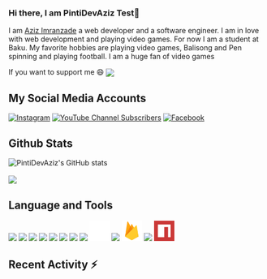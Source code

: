 ### Hi there, I am PintiDevAziz  Test👋

I am [Aziz Imranzade](https://pintidevaziz.vercel.app/) a web developer and a software engineer. I am in love with web development and playing video games. For now I am a student at Baku. My favorite hobbies are playing video games, Balisong and Pen spinning and playing football. I am a huge fan of video games

If you want to support me 😄 
<a href="https://www.buymeacoffee.com/pintidevaziz">
  <img  align="center" src="https://img.shields.io/badge/Buy%20Me%20a%20Coffee-ffdd00?style=for-the-badge&logo=buy-me-a-coffee&logoColor=black"/><a/>
  
My Social Media Accounts
----
[![Instagram](https://img.shields.io/badge/Instagram-%23E4405F.svg?style=for-the-badge&logo=Instagram&logoColor=white)](https://www.instagram.com/pintidevaziz/)
[![YouTube Channel Subscribers](https://img.shields.io/youtube/channel/subscribers/UCpERt5A7SNd7s5XNAj2mGmw?style=for-the-badge)](https://www.youtube.com/channel/UCpERt5A7SNd7s5XNAj2mGmw)
[![Facebook](https://img.shields.io/badge/Facebook-%231877F2.svg?style=for-the-badge&logo=Facebook&logoColor=white)](https://www.facebook.com/profile.php?id=100077839123950)

Github Stats 
---
![PintiDevAziz's GitHub stats](https://github-readme-stats-iameziz.vercel.app/api?username=PintiDevAziz&show_icons=true&theme=radical) <br/><br/>
<img align="top" src="https://github-readme-stats-iameziz.vercel.app/api/top-langs/?username=PintiDevAziz&layout=compact" />

Language and Tools 
---

<img 
height="40px"     src="https://camo.githubusercontent.com/da7acacadecf91d6dc02efcd2be086bb6d78ddff19a1b7a0ab2755a6fda8b1e9/68747470733a2f2f63646e2e6a7364656c6976722e6e65742f67682f64657669636f6e732f64657669636f6e2f69636f6e732f68746d6c352f68746d6c352d6f726967696e616c2e737667"></img>
<img 
height="40px"     src="https://camo.githubusercontent.com/2e496d4bfc6f753ddca87b521ce95c88219f77800212ffa6d4401ad368c82170/68747470733a2f2f63646e2e6a7364656c6976722e6e65742f67682f64657669636f6e732f64657669636f6e2f69636f6e732f637373332f637373332d6f726967696e616c2e737667"></img>
<img 
height="40px"     src="https://camo.githubusercontent.com/26901b819fb10ef4e2c652aa40e24775247664d84a7597bebb66898a24dddedd/68747470733a2f2f63646e2e6a7364656c6976722e6e65742f67682f64657669636f6e732f64657669636f6e2f69636f6e732f736173732f736173732d6f726967696e616c2e737667"></img>
<img 
height="40px"     src="https://camo.githubusercontent.com/442c452cb73752bb1914ce03fce2017056d651a2099696b8594ddf5ccc74825e/68747470733a2f2f63646e2e6a7364656c6976722e6e65742f67682f64657669636f6e732f64657669636f6e2f69636f6e732f6a6176617363726970742f6a6176617363726970742d6f726967696e616c2e737667"></img>
<img 
height="40px"     src="https://camo.githubusercontent.com/27d0b117da00485c56d69aef0fa310a3f8a07abecc8aa15fa38c8b78526c60ac/68747470733a2f2f63646e2e6a7364656c6976722e6e65742f67682f64657669636f6e732f64657669636f6e2f69636f6e732f72656163742f72656163742d6f726967696e616c2e737667"></img>
<img 
height="40px"     src="https://camo.githubusercontent.com/5fa137d222dde7b69acd22c6572a065ce3656e6ffa1f5e88c1b5c7a935af3cc6/68747470733a2f2f63646e2e6a7364656c6976722e6e65742f67682f64657669636f6e732f64657669636f6e2f69636f6e732f7673636f64652f7673636f64652d6f726967696e616c2e737667"></img>
<img 
height="40px"     src="https://camo.githubusercontent.com/dc9e7e657b4cd5ba7d819d1a9ce61434bd0ddbb94287d7476b186bd783b62279/68747470733a2f2f63646e2e6a7364656c6976722e6e65742f67682f64657669636f6e732f64657669636f6e2f69636f6e732f6769742f6769742d6f726967696e616c2e737667"></img>
<img 
height="40px"     src="https://user-images.githubusercontent.com/3369400/139447912-e0f43f33-6d9f-45f8-be46-2df5bbc91289.png"></img>
<img 
height="40px"     src="https://raw.githubusercontent.com/codeSTACKr/codeSTACKr/master/img/terminal-dark.svg"></img>
<img 
height="40px"     src="https://ui-lib.com/blog/wp-content/uploads/2021/12/nextjs-boilerplate-logo.png"></img>
</img>
<img 
height="40px"     src="https://raw.githubusercontent.com/github/explore/80688e429a7d4ef2fca1e82350fe8e3517d3494d/topics/firebase/firebase.png"></img>
<img 
height="40px"     src="https://upload.wikimedia.org/wikipedia/commons/thumb/d/d5/Tailwind_CSS_Logo.svg/2048px-Tailwind_CSS_Logo.svg.png"></img>
<img 
height="40px"     src="https://raw.githubusercontent.com/github/explore/80688e429a7d4ef2fca1e82350fe8e3517d3494d/topics/npm/npm.png"></img>

## Recent Activity :zap:
<!--RECENT_ACTIVITY:start-->

<!--RECENT_ACTIVITY:last_update-->


